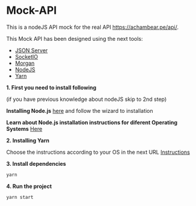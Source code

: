 # Mock-API

This is a nodeJS API mock for the real API https://achambear.pe/api/.

This Mock API has been designed using the next tools:

- [JSON Server](https://github.com/typicode/json-server)
- [SocketIO](https://github.com/socketio/socket.io)
- [Morgan](https://github.com/expressjs/morgan)
- [NodeJS](https://nodejs.org/)
- [Yarn](https://yarnpkg.com/lang/en/)

**1. First you need to install following**

(if you have previous knowledge about nodeJS skip to 2nd step)

**Installing Node.js**
[here](https://nodejs.org/en/download/) and follow the wizard to installation
 
**Learn about Node.js installation instructions for diferent Operating Systems** 
 [Here](https://nodejs.org/en/download/package-manager/)

**2. Installing Yarn**

Choose the instructions according to your OS in the next URL
[Instructions](https://yarnpkg.com/en/docs/install)

**3. Install dependencies**

```bash
yarn
```
**4. Run the project**

```bash
yarn start
```
